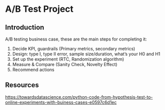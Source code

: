 # A/B Test Project

## Introduction
A/B testing business case, these are the main steps for completing it:

1. Decide KPI, guardrails (Primary metrics, secondary metrics)
2. Design: type I, type II error, sample size/duration, what’s your H0 and H1
3. Set up the experiment (RTC, Randomization algorithm)
4. Measure & Compare (Sanity Check, Novelty Effect)
5. Recommend actions

## Resources
https://towardsdatascience.com/python-code-from-hypothesis-test-to-online-experiments-with-buiness-cases-e0597c6d1ec
